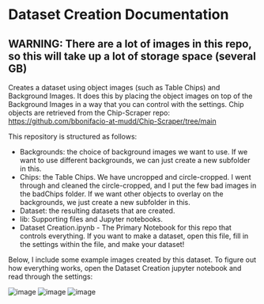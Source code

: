 # Dataset Creation Documentation
## WARNING: There are a lot of images in this repo, so this will take up a lot of storage space (several GB)

Creates a dataset using object images (such as Table Chips) and Background Images. It does this by placing the object images on top of the Background Images in a way that you can control with the settings. Chip objects are retrieved from the Chip-Scraper repo: https://github.com/bbonifacio-at-mudd/Chip-Scraper/tree/main

This repository is structured as follows: 
- Backgrounds: the choice of background images we want to use. If we want to use different backgrounds, we can just create a new subfolder in this.
- Chips: the Table Chips. We have uncropped and circle-cropped. I went through and cleaned the circle-cropped, and I put the few bad images in the badChips folder. If we want other objects to overlay on the backgrounds, we just create a new subfolder in this.
- Dataset: the resulting datasets that are created.  
- lib: Supporting files and Jupyter notebooks.
- Dataset Creation.ipynb - The Primary Notebook for this repo that controls everything. If you want to make a dataset, open this file, fill in the settings within the file, and make your dataset!

Below, I include some example images created by this dataset. To figure out how everything works, open the Dataset Creation jupyter notebook and read through the settings: 

![image](https://github.com/bbonifacio-at-mudd/Dataset-Creation/assets/114462423/f3c9bfa4-c4eb-479d-818c-f0b4d2b9cd10)
![image](https://github.com/bbonifacio-at-mudd/Dataset-Creation/assets/114462423/0bd989ab-3de1-43ba-984c-0a2d76afef07)
![image](https://github.com/bbonifacio-at-mudd/Dataset-Creation/assets/114462423/9c3b7a92-dce3-401d-9fa2-720b6f3d0040)

